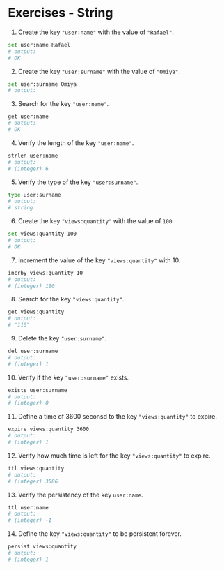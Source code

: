 # Exercises - String

1. Create the key `"user:name"` with the value of `"Rafael"`.

```bash
set user:name Rafael
# output:
# OK
```

2. Create the key `"user:surname"` with the value of `"Omiya"`.

```bash
set user:surname Omiya
# output:

```

3. Search for the key `"user:name"`.

```bash
get user:name
# output:
# OK
```

4. Verify the length of the key `"user:name"`.

```bash
strlen user:name
# output:
# (integer) 6
```

5. Verify the type of the key `"user:surname"`.

```bash
type user:surname
# output:
# string
```

6. Create the key `"views:quantity"` with the value of `100`.

```bash
set views:quantity 100
# output:
# OK
```

7. Increment the value of the key `"views:quantity"` with 10.

```bash
incrby views:quantity 10
# output:
# (integer) 110
```

8. Search for the key `"views:quantity"`.

```bash
get views:quantity
# output:
# "110"
```

9. Delete the key `"user:surname"`.

```bash
del user:surname
# output:
# (integer) 1
```

10. Verify if the key `"user:surname"` exists.

```bash
exists user:surname
# output:
# (integer) 0
```

11. Define a time of 3600 seconsd to the key `"views:quantity"` to expire.

```bash
expire views:quantity 3600
# output:
# (integer) 1
```

12. Verify how much time is left for the key `"views:quantity"` to expire.

```bash
ttl views:quantity
# output:
# (integer) 3586
```

13. Verify the persistency of the key `user:name`.

```bash
ttl user:name
# output:
# (integer) -1
```

14. Define the key `"views:quantity"` to be persistent forever.

```bash
persist views:quantity
# output:
# (integer) 1
```
